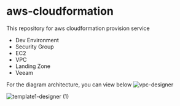 # aws-cloudformation
This repository for aws cloudformation provision service
+ Dev Environment
+ Security Group
+ EC2
+ VPC
+ Landing Zone
+ Veeam

For the diagram architecture, you can view below
![vpc-designer](https://user-images.githubusercontent.com/7510963/194482178-a68dd347-b2f9-4bae-8c5b-9617a466bd3f.png)

![template1-designer (1)](https://user-images.githubusercontent.com/7510963/194486336-07d1a2b9-3f41-493e-9836-f5ea4656327f.png)

